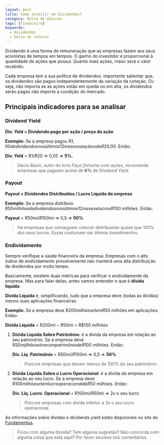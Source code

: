 ```yaml
---
layout: post
title: Como investir em dividendos?
category: Bolsa de Valores
tags: [financeiro]
keywords:
  - dividendos
  - bolsa de valores
---
```


Dividendo é uma forma de remuneração que as empresas fazem aos seus acionistas de tempos em tempos. O ganho do investidor é proporcional à quantidade de ações que possui. Quanto mais ações, maior será o valor recebido.

Cada empresa tem a sua politica de dividendos. importante salientar que, os dividendos são pagos independentemente da variação da cotação. Ou seja, não importa se as ações estão em queda ou em alta, os dividendos serão pagos não importa a condição do mercado.

## Principais indicadores para se analisar

### Dividend Yield

**Div. Yeld = Dividendo pago por ação / preço da ação**

**Exemplo:** Se a empresa pagou R$1,00 de dividendos nos últimos 12 meses e a ação vale R$20,00. Então:

**Div. Yeld** = R$1 / R$20 => 0,05 => **5%.**

> Décio Bazin, autor do livro _Faça forturna com ações_, recomenda empresas que paguem acima de **6%** de _Dividend Yield_. 

### Payout

**Payout = Dividendos Distribuídos / Lucro Liquido da empresa**

**Exemplo:** Se a empresa distribuiu R$50 milhões de dividendos nos últimos 12 meses e lucrou R$100 milhões. Então:

**Payout** = R$50mi / R$100mi => 0,5 => **50%**

> Há empresas que conseguem crescer distribuindo quase que 100% dos seus lucros. Essas costumam ser ótimos investimentos. 

### Endividamento

Sempre verifique a saúde financeira da empresa. Empresas com o alto índice de endividamento provalvemente não manterá uma alta distribuição de dividendos por muito tempo.

Basicamente, existem duas métricas para verificar o endividamente da empresa. Mas para falar delas, antes vamos entender o que é **dívida liquida**:

**Dívida Líquida** é, simplificando, tudo que a empresa deve (todas as dívidas) menos suas aplicações financeiras.

**Exemplo:** Se a empresa deve R$200 milhões e tem R$50 milhões em aplicações. Então:

**Dívida Liquida** = R$200mi - R$50mi = R$150 milhões

1. **Dívida Liquida Sobre Patrimônio:** é a dívida da empresa em relação ao seu patrimônio. Se a empresa deve R$50 mjilhões e tiver um patrimônio de R$100 milhões. Então:
    
    **Div. Liq. Patrimônio** =  R$50mi / R$100mi => 0,5 => **50%**
    > Procure empresas que devam menos de 100% do seu patrimônio.
2.  **Dívida Liquida Sobre o Lucro Operacional:** é a divida da empresa em relação ao seu lucro. Se a empresa deve R$100 milhões e tem lucro operacional de R$50 milhões. Então:

    **Div. Liq. Lucro. Operacional** = R$100mi / R$50mi => 2x o seu lucro
    > Procure empresas com dívida inferior a 3x o seu lucro operacional.

As informações sobre dívidas e dividends yield estão disponíveis no site do [Fundamentus](http://www.fundamentus.com.br/).

> Ficou com alguma dúvida? Tem alguma sugestão? Não concorda com alguma coisa que está aqui? Por favor escreva nos comentários.